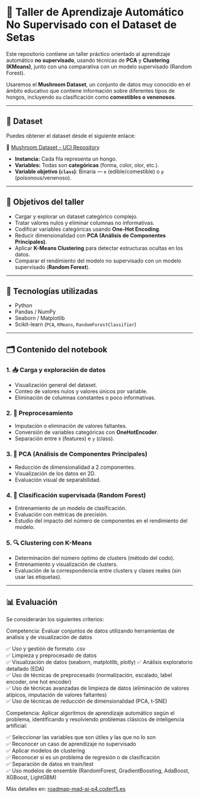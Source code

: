 # 🍄 Taller de Aprendizaje Automático No Supervisado con el Dataset de Setas

Este repositorio contiene un taller práctico orientado al aprendizaje automático **no supervisado**, usando técnicas de **PCA** y **Clustering (KMeans)**, junto con una comparativa con un modelo supervisado (Random Forest).

Usaremos el **Mushroom Dataset**, un conjunto de datos muy conocido en el ámbito educativo que contiene información sobre diferentes tipos de hongos, incluyendo su clasificación como **comestibles o venenosos**.

---

## 📂 Dataset

Puedes obtener el dataset desde el siguiente enlace:

🔗 [Mushroom Dataset - UCI Repository](https://archive.ics.uci.edu/ml/datasets/Mushroom)

- **Instancia:** Cada fila representa un hongo.
- **Variables:** Todas son **categóricas** (forma, color, olor, etc.).
- **Variable objetivo (`class`)**: Binaria — `e` (edible/comestible) o `p` (poisonous/venenoso).

---

## 🧠 Objetivos del taller

- Cargar y explorar un dataset categórico complejo.
- Tratar valores nulos y eliminar columnas no informativas.
- Codificar variables categóricas usando **One-Hot Encoding**.
- Reducir dimensionalidad con **PCA (Análisis de Componentes Principales)**.
- Aplicar **K-Means Clustering** para detectar estructuras ocultas en los datos.
- Comparar el rendimiento del modelo no supervisado con un modelo supervisado (**Random Forest**).

---

## 🔧 Tecnologías utilizadas

- Python
- Pandas / NumPy
- Seaborn / Matplotlib
- Scikit-learn (`PCA`, `KMeans`, `RandomForestClassifier`)

---

## 🗂️ Contenido del notebook

### 1. 📥 Carga y exploración de datos
- Visualización general del dataset.
- Conteo de valores nulos y valores únicos por variable.
- Eliminación de columnas constantes o poco informativas.

### 2. 🧼 Preprocesamiento
- Imputación o eliminación de valores faltantes.
- Conversión de variables categóricas con **OneHotEncoder**.
- Separación entre `X` (features) e `y` (class).

### 3. 🧪 PCA (Análisis de Componentes Principales)
- Reducción de dimensionalidad a 2 componentes.
- Visualización de los datos en 2D.
- Evaluación visual de separabilidad.

### 4. 🌳 Clasificación supervisada (Random Forest)
- Entrenamiento de un modelo de clasificación.
- Evaluación con métricas de precisión.
- Estudio del impacto del número de componentes en el rendimiento del modelo.

### 5. 🔍 Clustering con K-Means
- Determinación del número óptimo de clusters (método del codo).
- Entrenamiento y visualización de clusters.
- Evaluación de la correspondencia entre clusters y clases reales (sin usar las etiquetas).


---

## 📊 Evaluación  

Se considerarán los siguientes criterios:  

Competencia:  Evaluar conjuntos de datos utilizando herramientas de análisis y de visualización de datos
  
✅ Uso y gestión de formato .csv  
✅ Limpieza y preprocesado de datos  
✅ Visualización de datos (seaborn, matplotlib, plotly)
✅ Análisis exploratorio detallado (EDA)  
✅ Uso de técnicas de preprocesado (normalización, escalado, label encoder, one hot encoder)    
✅ Uso de técnicas avanzadas de limpieza de datos (eliminación de valores atípicos, imputación de valores faltantes)  
✅ Uso de técnicas de reducción de dimensionalidad (PCA, t-SNE)   
  

Competencia:  Aplicar algoritmos de aprendizaje automático según el problema, identificando y resolviendo problemas clásicos de inteligencia artificial:

✅ Seleccionar las variables que son útiles y las que no lo son  
✅ Reconocer un caso de aprendizaje no supervisado   
✅ Aplicar modelos de clustering  
✅ Reconocer si es un problema de regresión o de clasificación      
✅ Separación de datos en train/test  
✅ Uso modelos de ensemble (RandomForest, GradientBoosting, AdaBoost, XGBoost, LightGBM)  
  
Más detalles en: [roadmap-mad-ai-p4.coderf5.es](https://roadmap-mad-ai-p4.coderf5.es/)  






